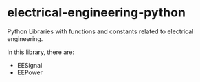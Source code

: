 # electrical-engineering-python
Python Libraries with functions and constants related to electrical engineering.


In this library, there are:
- EESignal
- EEPower